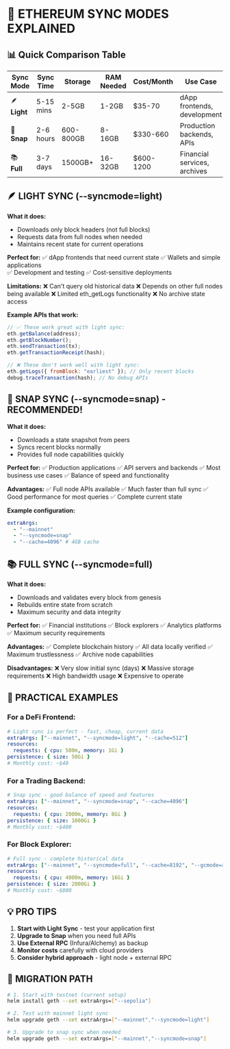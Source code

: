 # 🔄 ETHEREUM SYNC MODES EXPLAINED

## 📊 Quick Comparison Table

| Sync Mode    | Sync Time | Storage   | RAM Needed | Cost/Month | Use Case                     |
| ------------ | --------- | --------- | ---------- | ---------- | ---------------------------- |
| 🪶 **Light** | 5-15 mins | 2-5GB     | 1-2GB      | $35-70     | dApp frontends, development  |
| 🚀 **Snap**  | 2-6 hours | 600-800GB | 8-16GB     | $330-660   | Production backends, APIs    |
| 📚 **Full**  | 3-7 days  | 1500GB+   | 16-32GB    | $600-1200  | Financial services, archives |

## 🪶 LIGHT SYNC (--syncmode=light)

**What it does:**

- Downloads only block headers (not full blocks)
- Requests data from full nodes when needed
- Maintains recent state for current operations

**Perfect for:**
✅ dApp frontends that need current state
✅ Wallets and simple applications  
✅ Development and testing
✅ Cost-sensitive deployments

**Limitations:**
❌ Can't query old historical data
❌ Depends on other full nodes being available
❌ Limited eth_getLogs functionality
❌ No archive state access

**Example APIs that work:**

```javascript
// ✅ These work great with light sync:
eth.getBalance(address);
eth.getBlockNumber();
eth.sendTransaction(tx);
eth.getTransactionReceipt(hash);

// ❌ These don't work well with light sync:
eth.getLogs({ fromBlock: "earliest" }); // Only recent blocks
debug.traceTransaction(hash); // No debug APIs
```

## 🚀 SNAP SYNC (--syncmode=snap) - RECOMMENDED!

**What it does:**

- Downloads a state snapshot from peers
- Syncs recent blocks normally
- Provides full node capabilities quickly

**Perfect for:**
✅ Production applications
✅ API servers and backends
✅ Most business use cases
✅ Balance of speed and functionality

**Advantages:**
✅ Full node APIs available
✅ Much faster than full sync
✅ Good performance for most queries
✅ Complete current state

**Example configuration:**

```yaml
extraArgs:
  - "--mainnet"
  - "--syncmode=snap"
  - "--cache=4096" # 4GB cache
```

## 📚 FULL SYNC (--syncmode=full)

**What it does:**

- Downloads and validates every block from genesis
- Rebuilds entire state from scratch
- Maximum security and data integrity

**Perfect for:**
✅ Financial institutions
✅ Block explorers
✅ Analytics platforms
✅ Maximum security requirements

**Advantages:**
✅ Complete blockchain history
✅ All data locally verified
✅ Maximum trustlessness
✅ Archive node capabilities

**Disadvantages:**
❌ Very slow initial sync (days)
❌ Massive storage requirements
❌ High bandwidth usage
❌ Expensive to operate

## 🎯 PRACTICAL EXAMPLES

### For a DeFi Frontend:

```yaml
# Light sync is perfect - fast, cheap, current data
extraArgs: ["--mainnet", "--syncmode=light", "--cache=512"]
resources:
  requests: { cpu: 500m, memory: 1Gi }
persistence: { size: 50Gi }
# Monthly cost: ~$40
```

### For a Trading Backend:

```yaml
# Snap sync - good balance of speed and features
extraArgs: ["--mainnet", "--syncmode=snap", "--cache=4096"]
resources:
  requests: { cpu: 2000m, memory: 8Gi }
persistence: { size: 1000Gi }
# Monthly cost: ~$400
```

### For Block Explorer:

```yaml
# Full sync - complete historical data
extraArgs: ["--mainnet", "--syncmode=full", "--cache=8192", "--gcmode=archive"]
resources:
  requests: { cpu: 4000m, memory: 16Gi }
persistence: { size: 2000Gi }
# Monthly cost: ~$800
```

## 💡 PRO TIPS

1. **Start with Light Sync** - test your application first
2. **Upgrade to Snap** when you need full APIs
3. **Use External RPC** (Infura/Alchemy) as backup
4. **Monitor costs** carefully with cloud providers
5. **Consider hybrid approach** - light node + external RPC

## 🔄 MIGRATION PATH

```bash
# 1. Start with testnet (current setup)
helm install geth --set extraArgs=["--sepolia"]

# 2. Test with mainnet light sync
helm upgrade geth --set extraArgs=["--mainnet","--syncmode=light"]

# 3. Upgrade to snap sync when needed
helm upgrade geth --set extraArgs=["--mainnet","--syncmode=snap"]
```
